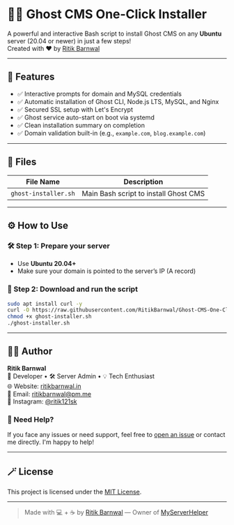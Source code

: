 # 🧙‍♂️ Ghost CMS One-Click Installer

A powerful and interactive Bash script to install Ghost CMS on any **Ubuntu** server (20.04 or newer) in just a few steps!  
Created with ❤️ by [Ritik Barnwal](https://ritikbarnwal.in)

---

## 🚀 Features

- ✅ Interactive prompts for domain and MySQL credentials
- ✅ Automatic installation of Ghost CLI, Node.js LTS, MySQL, and Nginx
- ✅ Secured SSL setup with Let's Encrypt
- ✅ Ghost service auto-start on boot via systemd
- ✅ Clean installation summary on completion
- ✅ Domain validation built-in (e.g., `example.com`, `blog.example.com`)

---

## 📂 Files

| File Name          | Description                          |
|--------------------|--------------------------------------|
| `ghost-installer.sh` | Main Bash script to install Ghost CMS |

---

## ⚙️ How to Use

### 🛠️ Step 1: Prepare your server

- Use **Ubuntu 20.04+**
- Make sure your domain is pointed to the server’s IP (A record)

### 🧾 Step 2: Download and run the script

```bash
sudo apt install curl -y 
curl -O https://raw.githubusercontent.com/RitikBarnwal/Ghost-CMS-One-Click-Installer/main/ghost-installer.sh
chmod +x ghost-installer.sh
./ghost-installer.sh
```
---

## 👨‍💻 Author

**Ritik Barnwal**  
🚀 Developer • 🛠 Server Admin • 💡 Tech Enthusiast  
🌐 Website: [ritikbarnwal.in](https://ritikbarnwal.in)  
📧 Email: [ritikbarnwal@pm.me](mailto:hello@myserverhelper.com)  
📸 Instagram: [@ritik121sk](https://instagram.com/ritik121sk)  
<!--🐦 Twitter/X: [@ritikbarnwal__](https://twitter.com/ritikbarnwal__)  
💬 LinkedIn: [ritikbarnwal](https://www.linkedin.com/in/ritikbarnwal)-->

### 🙋 Need Help?

If you face any issues or need support, feel free to [open an issue](https://github.com/RitikBarnwal/Ghost-CMS-One-Click-Installer/issues) or contact me directly. I'm happy to help!

---

## 🪄 License

This project is licensed under the [MIT License](LICENSE).

---

> Made with 💻 + ☕ by [Ritik Barnwal](https://ritikbarnwal.in) — Owner of [MyServerHelper](https://myserverhelper.com)
